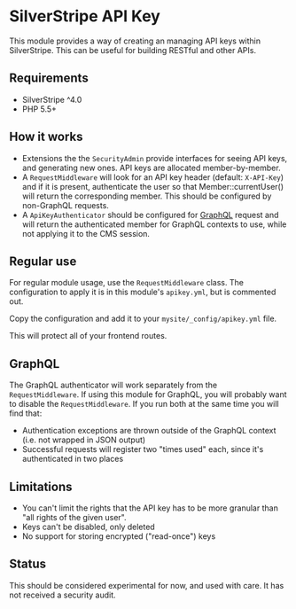 # SilverStripe API Key

This module provides a way of creating an managing API keys within SilverStripe. This can be useful for building RESTful
and other APIs.

## Requirements

 * SilverStripe ^4.0
 * PHP 5.5+

## How it works

 * Extensions the the `SecurityAdmin` provide interfaces for seeing API keys, and generating new ones. API keys are
   allocated member-by-member.
 * A `RequestMiddleware` will look for an API key header (default: `X-API-Key`) and if it is present, authenticate the
   user so that Member::currentUser() will return the corresponding member. This should be configured by non-GraphQL
   requests.
 * A `ApiKeyAuthenticator` should be configured for [GraphQL](https://github.com/silverstripe/silverstripe-graphql)
   request and will return the authenticated member for GraphQL contexts to use, while not applying it to the CMS
   session.

## Regular use

For regular module usage, use the `RequestMiddleware` class. The configuration to apply it is in this module's `apikey.yml`,
but is commented out.

Copy the configuration and add it to your `mysite/_config/apikey.yml` file.

This will protect all of your frontend routes.

## GraphQL

The GraphQL authenticator will work separately from the `RequestMiddleware`. If using this module for GraphQL, you will
probably want to disable the `RequestMiddleware`. If you run both at the same time you will find that:

 * Authentication exceptions are thrown outside of the GraphQL context (i.e. not wrapped in JSON output)
 * Successful requests will register two "times used" each, since it's authenticated in two places

## Limitations

 * You can't limit the rights that the API key has to be more granular than "all rights of the given user".
 * Keys can't be disabled, only deleted
 * No support for storing encrypted ("read-once") keys

## Status

This should be considered experimental for now, and used with care. It has not received a security audit.
